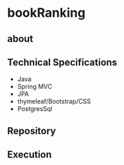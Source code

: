 # bookRanking

## about

## Technical Specifications
+ Java
+ Spring MVC
+ JPA
+ thymeleaf/Bootstrap/CSS
+ PostgresSql 

## Repository

## Execution
